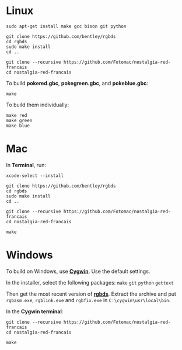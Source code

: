 # Linux

	sudo apt-get install make gcc bison git python

	git clone https://github.com/bentley/rgbds
	cd rgbds
	sudo make install
	cd ..

	git clone --recursive https://github.com/Fotomac/nostalgia-red-francais
	cd nostalgia-red-francais

To build **pokered.gbc**, **pokegreen.gbc**, and **pokeblue.gbc**:

	make

To build them individually:

	make red
	make green
	make blue


# Mac

In **Terminal**, run:

	xcode-select --install

	git clone https://github.com/bentley/rgbds
	cd rgbds
	sudo make install
	cd ..

	git clone --recursive https://github.com/Fotomac/nostalgia-red-francais
	cd nostalgia-red-francais

	make


# Windows

To build on Windows, use [**Cygwin**](http://cygwin.com/install.html). Use the default settings.

In the installer, select the following packages: `make` `git` `python` `gettext`

Then get the most recent version of [**rgbds**](https://github.com/bentley/rgbds/releases/).
Extract the archive and put `rgbasm.exe`, `rgblink.exe` and `rgbfix.exe` in `C:\cygwin\usr\local\bin`.

In the **Cygwin terminal**:

	git clone --recursive https://github.com/Fotomac/nostalgia-red-francais
	cd nostalgia-red-francais

	make
